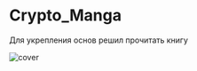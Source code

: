 # Crypto_Manga
Для укрепления основ решил прочитать книгу 

![cover](https://github.com/c0mrade12211/Crypto_Manga/assets/132468035/cf29cf3a-1ab1-49fa-a391-d52be84a18ab)
